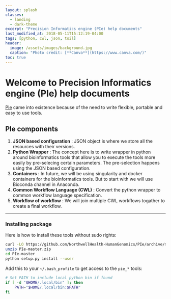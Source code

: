 ```yaml
---
layout: splash
classes:
  - landing
  - dark-theme
excerpt: "Precision Informatics engine (PIe) help documents"
last_modified_at: 2018-05-11T15:12:19-04:00
tags: [python, cwl, json, toil]
header:
  image: /assets/images/background.jpg
  caption: "Photo credit: [**Canva**](https://www.canva.com/)"
toc: true
---
```

# Welcome to Precision Informatics engine (PIe) help documents

[PIe](https://github.com/NorthwellHealth-HumanGenomics/PIe) came into existence because of the need to write flexible, portable and easy to use tools.

## PIe components

1. **JSON based configuration** : JSON object is where we store all the resources with their versions.
2. **Python Wrapper** : The concept here is to write wrapper in python around bioinformatics tools that allow you to execute the tools more easily by pre-selecing certain parameters. The pre-selection happens using the JSON based configuration.
3. **Containers** : In future, we will be using singularity and docker containers for the bioinformatics tools. But to start with we will use Bioconda channel in Anaconda.
4. **Common Workflow Language (CWL)** : Convert the python wrapper to common workflow language specification.
5. **Workflow of workflow** : We will join multiple CWL workflows togather to create a final workflow.

- - - -

### Installing package

Here is how to install these tools without sudo rights:

```bash
curl -LO https://github.com/NorthwellHealth-HumanGenomics/PIe/archive/master.zip
unzip PIe-master.zip
cd PIe-master
python setup.py install --user
```

Add this to your `~/.bash_profile` to get access to the `pie_*` tools:

```bash
# Set PATH to include local python bin if found
if [ -d "$HOME/.local/bin" ]; then
    PATH="$HOME/.local/bin:$PATH"
fi
```